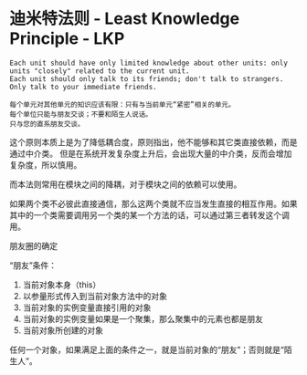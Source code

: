 # 迪米特法则 - Least Knowledge Principle - LKP
    
    Each unit should have only limited knowledge about other units: only units "closely" related to the current unit.
    Each unit should only talk to its friends; don't talk to strangers.
    Only talk to your immediate friends.
    
    每个单元对其他单元的知识应该有限：只有与当前单元“紧密”相关的单元。
    每个单位只能与朋友交谈；不要和陌生人说话。
    只与您的直系朋友交谈。
    
这个原则本质上是为了降低耦合度，原则指出，他不能够和其它类直接依赖，而是通过中介类。
但是在系统开发复杂度上升后，会出现大量的中介类，反而会增加复杂度，所以慎用。

而本法则常用在模块之间的降耦，对于模块之间的依赖可以使用。

如果两个类不必彼此直接通信，那么这两个类就不应当发生直接的相互作用。如果其中的一个类需要调用另一个类的某一个方法的话，可以通过第三者转发这个调用。

朋友圈的确定

“朋友”条件：
1. 当前对象本身（this）
2. 以参量形式传入到当前对象方法中的对象
3. 当前对象的实例变量直接引用的对象
4. 当前对象的实例变量如果是一个聚集，那么聚集中的元素也都是朋友
5. 当前对象所创建的对象

任何一个对象，如果满足上面的条件之一，就是当前对象的“朋友”；否则就是“陌生人”。